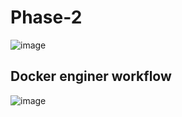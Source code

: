 # Phase-2

![image](https://user-images.githubusercontent.com/24622526/43326942-b0d85906-91d7-11e8-911d-63665d8cef5b.png)

## Docker enginer workflow
![image](https://user-images.githubusercontent.com/24622526/43326974-c87f2602-91d7-11e8-9999-942f284cf531.png)
